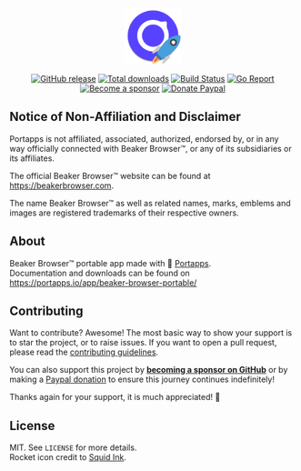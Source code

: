 <p align="center"><a href="https://portapps.io/app/beaker-browser-portable/" target="_blank"><img width="100" src="https://github.com/portapps/beaker-browser-portable/blob/master/res/papp.png"></a></p>

<p align="center">
  <a href="https://portapps.io/app/beaker-browser-portable/#download"><img src="https://img.shields.io/github/release/portapps/beaker-browser-portable.svg?style=flat-square" alt="GitHub release"></a>
  <a href="https://portapps.io/app/beaker-browser-portable/#download"><img src="https://img.shields.io/github/downloads/portapps/beaker-browser-portable/total.svg?style=flat-square" alt="Total downloads"></a>
  <a href="https://github.com/portapps/beaker-browser-portable/actions?workflow=build"><img src="https://img.shields.io/github/workflow/status/portapps/beaker-browser-portable/build?label=build&logo=github&style=flat-square" alt="Build Status"></a>
  <a href="https://goreportcard.com/report/github.com/portapps/beaker-browser-portable"><img src="https://goreportcard.com/badge/github.com/portapps/beaker-browser-portable?style=flat-square" alt="Go Report"></a>
  <br /><a href="https://github.com/sponsors/crazy-max"><img src="https://img.shields.io/badge/sponsor-crazy--max-181717.svg?logo=github&style=flat-square" alt="Become a sponsor"></a>
  <a href="https://www.paypal.me/crazyws"><img src="https://img.shields.io/badge/donate-paypal-00457c.svg?logo=paypal&style=flat-square" alt="Donate Paypal"></a>
</p>

## Notice of Non-Affiliation and Disclaimer

Portapps is not affiliated, associated, authorized, endorsed by, or in any way officially connected with Beaker Browser™, or any of its subsidiaries or its affiliates.

The official Beaker Browser™ website can be found at https://beakerbrowser.com.

The name Beaker Browser™ as well as related names, marks, emblems and images are registered trademarks of their respective owners.

## About

Beaker Browser™ portable app made with 🚀 [Portapps](https://portapps.io).<br />
Documentation and downloads can be found on https://portapps.io/app/beaker-browser-portable/

## Contributing

Want to contribute? Awesome! The most basic way to show your support is to star the project, or to raise issues. If
you want to open a pull request, please read the [contributing guidelines](https://portapps.io/doc/contribute/).

You can also support this project by [**becoming a sponsor on GitHub**](https://github.com/sponsors/crazy-max) or by
making a [Paypal donation](https://www.paypal.me/crazyws) to ensure this journey continues indefinitely!

Thanks again for your support, it is much appreciated! :pray:

## License

MIT. See `LICENSE` for more details.<br />
Rocket icon credit to [Squid Ink](http://thesquid.ink).
